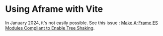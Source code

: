 # Using Aframe with Vite

In January 2024, it's not easily possible. See this issue : [Make A-Frame ES Modules Compliant to Enable Tree Shaking](https://github.com/aframevr/aframe/issues/4242).
